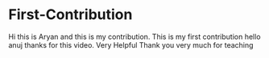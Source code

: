 # First-Contribution
Hi this is Aryan and this is my contribution.
This is my first contribution
hello anuj thanks for this video. Very Helpful
Thank you very much for teaching
